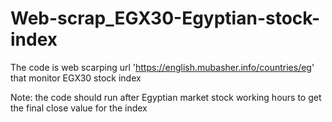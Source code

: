 # Web-scrap_EGX30-Egyptian-stock-index
The code is web scarping url 'https://english.mubasher.info/countries/eg' that monitor EGX30 stock index

Note: the code should run after Egyptian market stock working hours to get the final close value for the index
